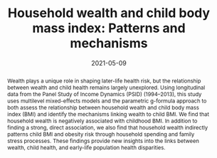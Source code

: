 ---
abstract: Wealth plays a unique role in shaping later-life health risk, but the relationship between wealth and child health remains largely unexplored. Using longitudinal data from the Panel Study of Income Dynamics (PSID) (1994–2013), this study uses multilevel mixed-effects models and the parametric g-formula approach to both assess the relationship between household wealth and child body mass index (BMI) and identify the mechanisms linking wealth to child BMI. We find that household wealth is negatively associated with childhood BMI. In addition to finding a strong, direct association, we also find that household wealth indirectly patterns child BMI and obesity risk through household spending and family stress processes. These findings provide new insights into the links between wealth, child health, and early-life population health disparities.
authors:
- Courtney Boen
- Lisa Keister
- admin
date: "2021-05-09"
doi: ""
featured: false
image:
  focal_point: ""
  preview_only: false
projects: []
publication: '*The Russell Sage Foundation Journal of the Social Sciences*'
publication_short: ""
publication_types:
- "2"
publishDate: "2021-05-09"
summary: _Published in the **The Russell Sage Foundation Journal of the Social Sciences**._ 
tags:
title: 'Household wealth and child body mass index: Patterns and mechanisms'
url_code: ""
url_dataset: ""
url_pdf: "media/Graetz_2021_RSF.pdf"
url_poster: ""
url_project: ""
url_slides: ""
url_source: ""
url_video: ""
---